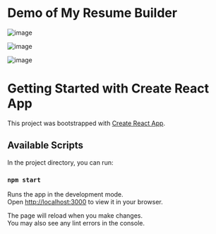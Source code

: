 # Demo of My Resume Builder
![image](https://github.com/user-attachments/assets/387d6e4b-597a-440a-bace-0d954e2ea3d7)

![image](https://github.com/user-attachments/assets/02cb20ec-de34-475e-96ab-20123837e345)

![image](https://github.com/user-attachments/assets/758dc107-7ec3-4655-abc3-d2a2a2b57e79)

# Getting Started with Create React App

This project was bootstrapped with [Create React App](https://github.com/facebook/create-react-app).

## Available Scripts

In the project directory, you can run:

### `npm start`

Runs the app in the development mode.\
Open [http://localhost:3000](http://localhost:3000) to view it in your browser.

The page will reload when you make changes.\
You may also see any lint errors in the console.

